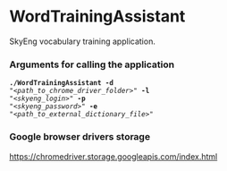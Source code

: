 # WordTrainingAssistant
SkyEng vocabulary training application.

### Arguments for calling the application
<code>**./WordTrainingAssistant** **-d** "*<path_to_chrome_driver_folder>*" **-l** "*<skyeng_login>*" **-p** "*<skyeng_password>*" **-e** "*<path_to_external_dictionary_file>*"</code>

### Google browser drivers storage
https://chromedriver.storage.googleapis.com/index.html
